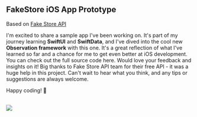 <!DOCTYPE html>
<html>
<body>
<h2>FakeStore iOS App Prototype</h2>
<p>Based on <a href="https://fakestoreapi.com">Fake Store API</a></P>
<p>I'm excited to share a sample app I've been working on. It's part of my journey learning <b>SwiftUI</b> and <b>SwiftData</b>, and I've dived into the cool new <b>Observation framework</b> with this one. It's a great reflection of what I've learned so far and a chance for me to get even better at iOS development. You can check out the full source code here. Would love your feedback and insights on it! Big thanks to Fake Store API team for their free API - it was a huge help in this project. Can't wait to hear what you think, and any tips or suggestions are always welcome.</P>
<p>Happy coding! 🚀</p>
</br>
<Image src="https://github.com/heshantha-md/FakeStore/assets/31559910/d9877935-5a7a-4254-a9cf-ab67b0ec18c3" />
</body>
</html>
